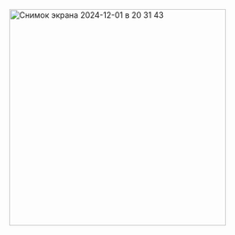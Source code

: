 <img width="389" alt="Снимок экрана 2024-12-01 в 20 31 43" src="https://github.com/user-attachments/assets/1ef4bc44-20e5-4174-b22e-4a248844925b">
